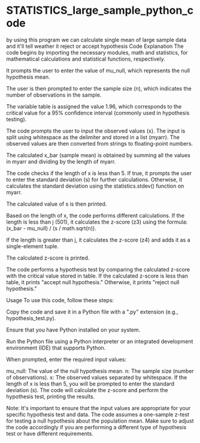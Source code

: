 # STATISTICS_large_sample_python_code
by using this program we can calculate single mean of large sample data and it'll tell weather it reject or accept hypothesis
Code Explanation
The code begins by importing the necessary modules, math and statistics, for mathematical calculations and statistical functions, respectively.

It prompts the user to enter the value of mu_null, which represents the null hypothesis mean.

The user is then prompted to enter the sample size (n), which indicates the number of observations in the sample.

The variable table is assigned the value 1.96, which corresponds to the critical value for a 95% confidence interval (commonly used in hypothesis testing).

The code prompts the user to input the observed values (x). The input is split using whitespace as the delimiter and stored in a list (myarr). The observed values are then converted from strings to floating-point numbers.

The calculated x_bar (sample mean) is obtained by summing all the values in myarr and dividing by the length of myarr.

The code checks if the length of x is less than 5. If true, it prompts the user to enter the standard deviation (s) for further calculations. Otherwise, it calculates the standard deviation using the statistics.stdev() function on myarr.

The calculated value of s is then printed.

Based on the length of x, the code performs different calculations. If the length is less than j (501), it calculates the z-score (z3) using the formula: (x_bar - mu_null) / (s / math.sqrt(n)).

If the length is greater than j, it calculates the z-score (z4) and adds it as a single-element tuple.

The calculated z-score is printed.

The code performs a hypothesis test by comparing the calculated z-score with the critical value stored in table. If the calculated z-score is less than table, it prints "accept null hypothesis." Otherwise, it prints "reject null hypothesis."

Usage
To use this code, follow these steps:

Copy the code and save it in a Python file with a ".py" extension (e.g., hypothesis_test.py).

Ensure that you have Python installed on your system.

Run the Python file using a Python interpreter or an integrated development environment (IDE) that supports Python.

When prompted, enter the required input values:

mu_null: The value of the null hypothesis mean.
n: The sample size (number of observations).
x: The observed values separated by whitespace.
If the length of x is less than 5, you will be prompted to enter the standard deviation (s).
The code will calculate the z-score and perform the hypothesis test, printing the results.

Note: It's important to ensure that the input values are appropriate for your specific hypothesis test and data. The code assumes a one-sample z-test for testing a null hypothesis about the population mean. Make sure to adjust the code accordingly if you are performing a different type of hypothesis test or have different requirements.
